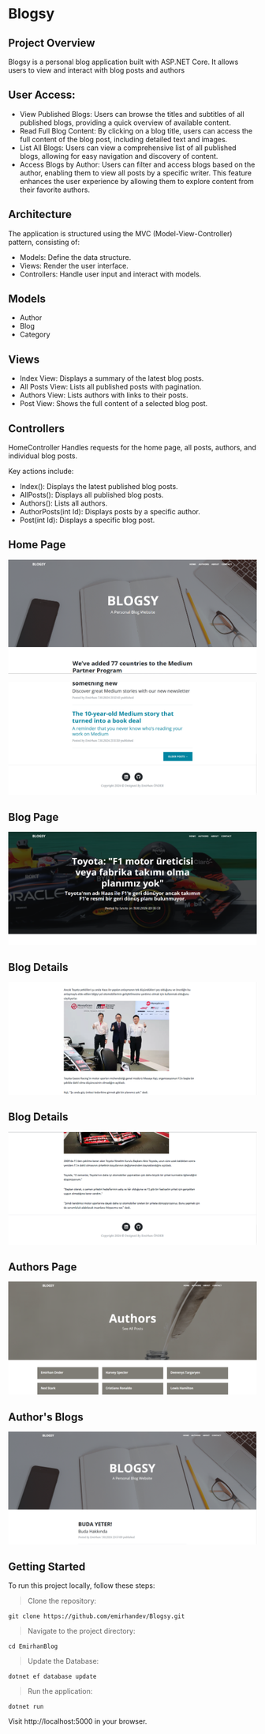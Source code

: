 # Blogsy 

## Project Overview
Blogsy is a personal blog application built with ASP.NET Core. It allows users to view and interact with blog posts and authors

## User Access:
- View Published Blogs: Users can browse the titles and subtitles of all published blogs, providing a quick overview of available content.
- Read Full Blog Content: By clicking on a blog title, users can access the full content of the blog post, including detailed text and images.
- List All Blogs: Users can view a comprehensive list of all published blogs, allowing for easy navigation and discovery of content.
- Access Blogs by Author: Users can filter and access blogs based on the author, enabling them to view all posts by a specific writer. This feature enhances the user experience by allowing them to explore content from their favorite authors.

## Architecture
The application is structured using the MVC (Model-View-Controller) pattern, consisting of:
- Models: Define the data structure.
- Views: Render the user interface.
- Controllers: Handle user input and interact with models.

## Models
- Author
- Blog
- Category


## Views
- Index View: Displays a summary of the latest blog posts.
- All Posts View: Lists all published posts with pagination.
- Authors View: Lists authors with links to their posts.
- Post View: Shows the full content of a selected blog post.

## Controllers
HomeController
Handles requests for the home page, all posts, authors, and individual blog posts.

Key actions include:

- Index(): Displays the latest published blog posts.
- AllPosts(): Displays all published blog posts.
- Authors(): Lists all authors.
- AuthorPosts(int Id): Displays posts by a specific author.
- Post(int Id): Displays a specific blog post.

## Home Page
![Home Page](https://github.com/emirhandev/Blogsy/blob/main/Blogsy/Images/1.png)<br/>

![Home Page](https://github.com/emirhandev/Blogsy/blob/main/Blogsy/Images/2.png)<br/>

## Blog Page
![Blog Page](https://github.com/emirhandev/Blogsy/blob/main/Blogsy/Images/3.png)<br/>

## Blog Details
![Blog Details](https://github.com/emirhandev/Blogsy/blob/main/Blogsy/Images/4.png)<br/>

## Blog Details
![Blog Details](https://github.com/emirhandev/Blogsy/blob/main/Blogsy/Images/5.png)<br/>

## Authors Page
![Authors Page](https://github.com/emirhandev/Blogsy/blob/main/Blogsy/Images/6.png)<br/>

## Author's Blogs
![Authors Blogs](https://github.com/emirhandev/Blogsy/blob/main/Blogsy/Images/7.png)<br/>


## Getting Started
To run this project locally, follow these steps:
> Clone the repository:

    git clone https://github.com/emirhandev/Blogsy.git

> Navigate to the project directory:

    cd EmirhanBlog


> Update the Database:

    dotnet ef database update

> Run the application:

    dotnet run

Visit http://localhost:5000 in your browser.



